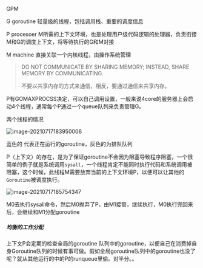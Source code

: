 GPM

G goroutine   轻量级的线程，包括调用栈、重要的调度信息

P  procesoer  M所需的上下文环境，也是处理用户级代码逻辑的处理器，负责衔接M和G的调度上下文，将等待执行的G和M对接

M machine   直接关联一个内核线程，由操作系统管理

> DO NOT COMMUNICATE BY SHARING MEMORY; INSTEAD, SHARE MEMORY BY COMMUNICATING.
>
> 不要以共享内存的方式来通信，相反，要通过通信来共享内存。

P有GOMAXPROCSS决定，可以自己调用设置，一般来说4core的服务器上会启动4个线程，通常每个P通过一个queue队列来负责管理G。

两个线程的情况

![image-20210717183950006](C:\Users\12415\Desktop\学习日记\GPM\images\image-20210717183950006.png)

蓝色的 代表正在运行的goroutine，灰色的为排队队列

P（上下文）的存在，是为了保证goroutine不会因为阻塞导致程序阻塞，一个很简单的例子就是系统调用`sysall`，一个线程肯定不能同时执行代码和系统调用被阻塞，这个时候，此线程M需要放弃当前的上下文环境P，以便可以让其他的`Goroutine`被调度执行。

![image-20210717185754347](C:\Users\12415\Desktop\学习日记\GPM\images\image-20210717185754347.png)

M0去执行sysall命令，然后M0抛弃了P，由M1接管，继续执行，M0执行完回来后，会继续和M1分配goroutine

##### 均衡的工作分配

上下文P会定期的检查全局的goroutine 队列中的goroutine，以便自己在消费掉自身Goroutine队列的时候有事可做。假如全局goroutine队列中的goroutine也没了呢？就从其他运行的中的P的runqueue里偷。对半分。。

